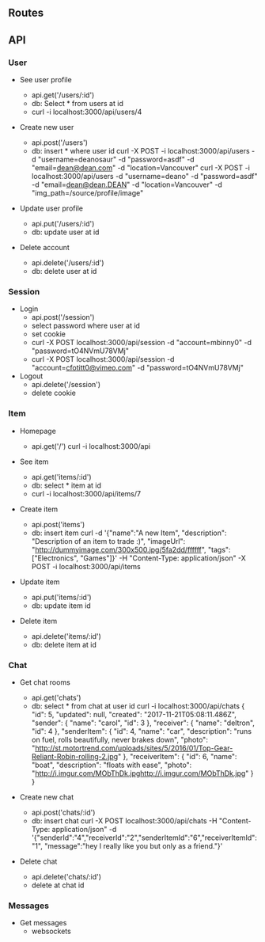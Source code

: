 Routes
------

API
---

### User

- See user profile
  - api.get('/users/:id')
  - db: Select * from users at id
  - curl -i localhost:3000/api/users/4
- Create new user
  - api.post('/users')
  - db: insert * where user id
  curl -X POST -i localhost:3000/api/users -d "username=deanosaur" -d "password=asdf" -d "email=dean@dean.com" -d "location=Vancouver"
  curl -X POST -i localhost:3000/api/users -d "username=deano" -d "password=asdf" -d "email=dean@dean.DEAN" -d "location=Vancouver" -d "img_path=/source/profile/image"

- Update user profile
  - api.put('/users/:id')
  - db: update user at id
- Delete account
  - api.delete('/users/:id')
  - db: delete user at id

### Session

- Login
  - api.post('/session')
  - select password where user at id
  - set cookie
  - curl -X POST localhost:3000/api/session -d "account=mbinny0" -d "password=tO4NVmU78VMj"
  - curl -X POST localhost:3000/api/session -d "account=cfotitt0@vimeo.com" -d "password=tO4NVmU78VMj"
- Logout
  - api.delete('/session')
  - delete cookie

### Item

- Homepage
  - api.get('/')
  curl -i localhost:3000/api

- See item
  - api.get('items/:id')
  - db: select * item at id
  - curl -i localhost:3000/api/items/7

- Create item
  - api.post('items')
  - db: insert item
    curl -d '{"name":"A new Item", "description": "Description of an item to trade :)", "imageUrl": "http://dummyimage.com/300x500.jpg/5fa2dd/ffffff", "tags": ["Electronics", "Games"]}' -H "Content-Type: application/json" -X POST -i localhost:3000/api/items


- Update item
  - api.put('items/:id')
  - db: update item id
- Delete item
  - api.delete('items/:id')
  - db: delete item at id

### Chat

- Get chat rooms
  - api.get('chats')
  - db: select * from chat at user id
  curl -i localhost:3000/api/chats
  {
      "id": 5,
      "updated": null,
      "created": "2017-11-21T05:08:11.486Z",
      "sender": {
        "name": "carol",
        "id": 3
      },
      "receiver": {
        "name": "deltron",
        "id": 4
      },
      "senderItem": {
        "id": 4,
        "name": "car",
        "description": "runs on fuel, rolls beautifully, never brakes down",
        "photo": "http://st.motortrend.com/uploads/sites/5/2016/01/Top-Gear-Reliant-Robin-rolling-2.jpg"
      },
      "receiverItem": {
        "id": 6,
        "name": "boat",
        "description": "floats with ease",
        "photo": "http://i.imgur.com/MObThDk.jpghttp://i.imgur.com/MObThDk.jpg"
      }
    }

- Create new chat
  - api.post('chats/:id')
  - db: insert chat
    curl -X POST localhost:3000/api/chats -H "Content-Type: application/json" -d '{"senderId":"4","receiverId":"2","senderItemId":"6","receiverItemId":"1", "message":"hey I really like you but only as a friend."}'

- Delete chat
  - api.delete('chats/:id')
  - delete at chat id

### Messages

- Get messages
  - websockets
